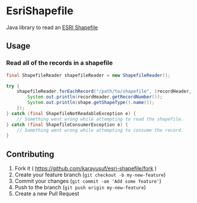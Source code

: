 # EsriShapefile

Java library to read an [ESRI Shapefile](https://www.esri.com/library/whitepapers/pdfs/shapefile.pdf)

## Usage

### Read all of the records in a shapefile

```java
final ShapefileReader shapefileReader = new ShapefileReader();

try {
    shapefileReader.forEachRecord("/path/to/shapefile", (recordHeader, shape) -> {
        System.out.println(recordHeader.getRecordNumber());
        System.out.println(shape.getShapeType().name());
    });
} catch (final ShapefileNotReadableException e) {
    // Something went wrong while attempting to read the shapefile.
} catch (final ShapefileConsumerException e) {
    // Something went wrong while attempting to consume the record.
}
```

## Contributing

1. Fork it ( https://github.com/karayusuf/esri-shapefile/fork )
2. Create your feature branch (`git checkout -b my-new-feature`)
3. Commit your changes (`git commit -am 'Add some feature'`)
4. Push to the branch (`git push origin my-new-feature`)
5. Create a new Pull Request
